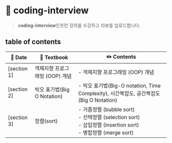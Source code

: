 # 📕 coding-interview

> **coding-interview**인프런 강의를 수강하고 리뷰를 업로드합니다.

## table of contents

| :calendar: Date                                              | :book: Textbook           | :pencil2: Contents                                           |
| ------------------------------------------------------------ | ------------------------- | ------------------------------------------------------------ |
| [section 1]​ | 객체지향 프로그래밍 (OOP) 개념      | - 객체지향 프로그래밍 (OOP) 개념         |
| [section 2] | 빅오 표기법(Big O Notation)       | - 빅오 표기법(Big-O notation, Time Complexity), 시간복잡도, 공간복잡도 (Big O Notation)                                   |
| [section 3] | 정렬(sort)       | - 거품정렬 (bubble sort)<br />- 선택정렬 (selection sort)<br />- 삽입정렬 (insertion sort)<br />- 병합정렬 (merge sort)          |

